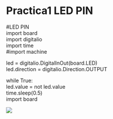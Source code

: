 # Practica1 LED PIN 


#LED PIN  
import board  
import digitalio  
import time  
#import machine  
  
led = digitalio.DigitalInOut(board.LED)  
led.direction = digitalio.Direction.OUTPUT  
  
while True:  
     led.value = not led.value  
     time.sleep(0.5)  
     import board  

![](P1.jpg)
